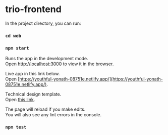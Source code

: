 # trio-frontend

In the project directory, you can run:

### `cd web`

### `npm start`

Runs the app in the development mode.\
Open [http://localhost:3000](http://localhost:3000) to view it in the browser.

Live app in this link below.\
Open [https://youthful-yonath-08751e.netlify.app/](https://youthful-yonath-08751e.netlify.app/).

Technical design template.\
Open [this link](https://docs.google.com/document/d/1dfJVgy-l9qT7wI5hZfXCG4u5_MmB1v2K_FU1hugPdnE/edit?usp=sharing).

The page will reload if you make edits.\
You will also see any lint errors in the console.

### `npm test`
